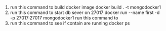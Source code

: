1. run this command to build docker image   docker build . -t mongodocker1 
1. run this command to  start db sever on 27017 docker run --name first -d -p 27017:27017  mongodocker1  run this command to 
1. run this command to see if contain are running docker ps 
